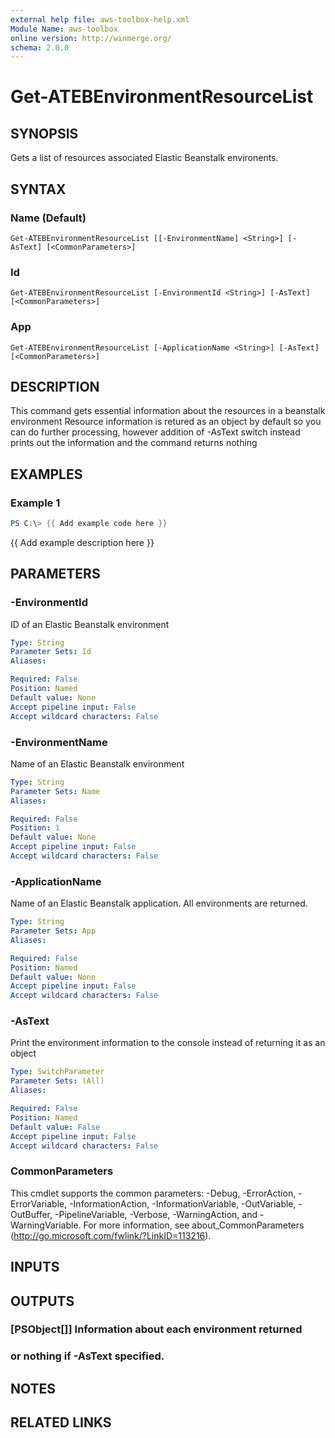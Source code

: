 ```yaml
---
external help file: aws-toolbox-help.xml
Module Name: aws-toolbox
online version: http://winmerge.org/
schema: 2.0.0
---
```


# Get-ATEBEnvironmentResourceList

## SYNOPSIS
Gets a list of resources associated Elastic Beanstalk environents.

## SYNTAX

### Name (Default)
```
Get-ATEBEnvironmentResourceList [[-EnvironmentName] <String>] [-AsText] [<CommonParameters>]
```

### Id
```
Get-ATEBEnvironmentResourceList [-EnvironmentId <String>] [-AsText] [<CommonParameters>]
```

### App
```
Get-ATEBEnvironmentResourceList [-ApplicationName <String>] [-AsText] [<CommonParameters>]
```

## DESCRIPTION
This command gets essential information about the resources in a beanstalk environment
Resource information is retured as an object by default so you can do further processing,
however addition of -AsText switch instead prints out the information and the command returns nothing

## EXAMPLES

### Example 1
```powershell
PS C:\> {{ Add example code here }}
```

{{ Add example description here }}

## PARAMETERS

### -EnvironmentId
ID of an Elastic Beanstalk environment

```yaml
Type: String
Parameter Sets: Id
Aliases:

Required: False
Position: Named
Default value: None
Accept pipeline input: False
Accept wildcard characters: False
```

### -EnvironmentName
Name of an Elastic Beanstalk environment

```yaml
Type: String
Parameter Sets: Name
Aliases:

Required: False
Position: 1
Default value: None
Accept pipeline input: False
Accept wildcard characters: False
```

### -ApplicationName
Name of an Elastic Beanstalk application.
All environments are returned.

```yaml
Type: String
Parameter Sets: App
Aliases:

Required: False
Position: Named
Default value: None
Accept pipeline input: False
Accept wildcard characters: False
```

### -AsText
Print the environment information to the console instead of returning it as an object

```yaml
Type: SwitchParameter
Parameter Sets: (All)
Aliases:

Required: False
Position: Named
Default value: False
Accept pipeline input: False
Accept wildcard characters: False
```

### CommonParameters
This cmdlet supports the common parameters: -Debug, -ErrorAction, -ErrorVariable, -InformationAction, -InformationVariable, -OutVariable, -OutBuffer, -PipelineVariable, -Verbose, -WarningAction, and -WarningVariable.
For more information, see about_CommonParameters (http://go.microsoft.com/fwlink/?LinkID=113216).

## INPUTS

## OUTPUTS

### [PSObject[]] Information about each environment returned
### or nothing if -AsText specified.
## NOTES

## RELATED LINKS
